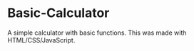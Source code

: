 # Basic-Calculator
A simple calculator with basic functions. This was made with HTML/CSS/JavaScript.
